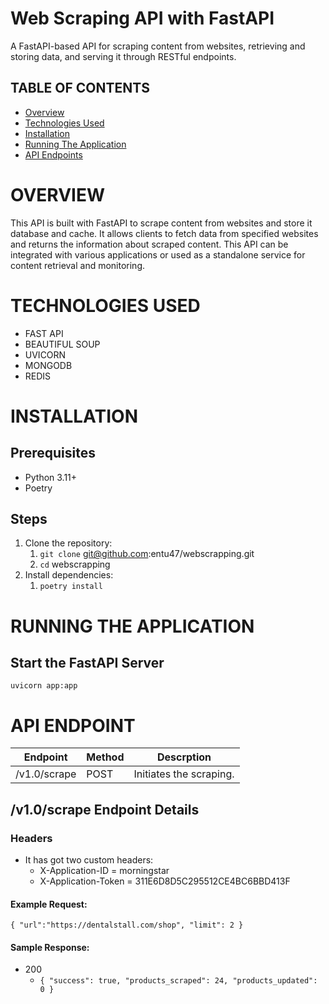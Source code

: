 # **Web Scraping API with FastAPI**
A FastAPI-based API for scraping content from websites, retrieving and storing data, and serving it through RESTful endpoints.

## **TABLE OF CONTENTS**
* [Overview](#overview)
* [Technologies Used](#technologies-used)
* [Installation](#installation)
* [Running The Application](#running-the-application)
* [API Endpoints](#api-endpoint)

# **OVERVIEW**
This API is built with FastAPI to scrape content from websites and store it database and cache. It allows clients to fetch data from specified websites and returns the information about scraped content. This API can be integrated with various applications or used as a standalone service for content retrieval and monitoring.

# **TECHNOLOGIES USED**
* FAST API
* BEAUTIFUL SOUP
* UVICORN
* MONGODB
* REDIS

# **INSTALLATION**

## **Prerequisites**

* Python 3.11+
* Poetry

## **Steps**

1. Clone the repository:
   1. `git clone` git@github.com:entu47/webscrapping.git
   2. `cd` webscrapping
2. Install dependencies:
   1. `poetry install`


# **RUNNING THE APPLICATION**
## **Start the FastAPI Server**
`uvicorn app:app`

# **API ENDPOINT**

| Endpoint     | Method | Descrption              |
|--------------|--------|-------------------------|
| /v1.0/scrape | POST   | Initiates the scraping. |

## /v1.0/scrape Endpoint Details
### **Headers**
* It has got two custom headers:
  * X-Application-ID = morningstar
  * X-Application-Token = 311E6D8D5C295512CE4BC6BBD413F

#### Example Request:

`{
    "url":"https://dentalstall.com/shop",
    "limit": 2
}`
#### Sample Response:
* 200
   * `{
        "success": true,
        "products_scraped": 24,
        "products_updated": 0
    }`
   
